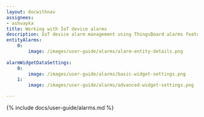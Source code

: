 ```yaml
---
layout: docwithnav
assignees:
- ashvayka
title: Working with IoT device alarms
description: IoT device alarm management using ThingsBoard alarms feature
entityAlarms:
    0:
        image: /images/user-guide/alarms/alarm-entity-details.png
        
alarmWidgetDataSettings:
    0:
        image: /images/user-guide/alarms/basic-widget-settings.png
    1:
        image: /images/user-guide/alarms/advanced-widget-settings.png        

---
```


{% include docs/user-guide/alarms.md %}